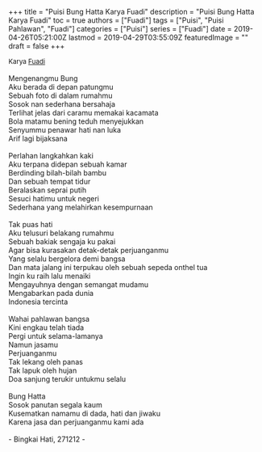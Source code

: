 +++
title = "Puisi Bung Hatta Karya Fuadi"
description = "Puisi Bung Hatta Karya Fuadi"
toc = true
authors = ["Fuadi"]
tags = ["Puisi", "Puisi Pahlawan", "Fuadi"]
categories = ["Puisi"]
series = ["Fuadi"]
date = 2019-04-26T05:21:00Z
lastmod = 2019-04-29T03:55:09Z
featuredImage = ""
draft = false
+++

<div style="text-align: justify;">
<div style="font-size: small;">Karya <a href="/authors/fuadi/" target="_blank">Fuadi</a></div><br />
Mengenangmu Bung<br />Aku berada di depan patungmu<br />Sebuah foto di dalam rumahmu<br />Sosok nan sederhana bersahaja<br />Terlihat jelas dari caramu memakai kacamata<br />Bola matamu bening teduh menyejukkan<br />Senyummu penawar hati nan luka<br />Arif lagi bijaksana<br /><br />Perlahan langkahkan kaki<br />Aku terpana didepan sebuah kamar<br />Berdinding bilah-bilah bambu<br />Dan sebuah tempat tidur<br />Beralaskan seprai putih<br />Sesuci hatimu untuk negeri<br />Sederhana yang melahirkan kesempurnaan<br /><br />Tak puas hati<br />Aku telusuri belakang rumahmu<br />Sebuah bakiak sengaja ku pakai<br />Agar bisa kurasakan detak-detak perjuanganmu<br />Yang selalu bergelora demi bangsa<br />Dan mata jalang ini terpukau oleh sebuah sepeda onthel tua<br />Ingin ku raih lalu menaiki<br />Mengayuhnya dengan semangat mudamu<br />Mengabarkan pada dunia<br />Indonesia tercinta<br /><br />Wahai pahlawan bangsa<br />Kini engkau telah tiada<br />Pergi untuk selama-lamanya<br />Namun jasamu<br />Perjuanganmu<br />Tak lekang oleh panas<br />Tak lapuk oleh hujan<br />Doa sanjung terukir untukmu selalu <br /><br />Bung Hatta<br />Sosok panutan segala kaum<br />Kusematkan namamu di dada, hati dan jiwaku<br />Karena jasa dan perjuanganmu kami ada<br /><br />- Bingkai Hati, 271212 -</div>
